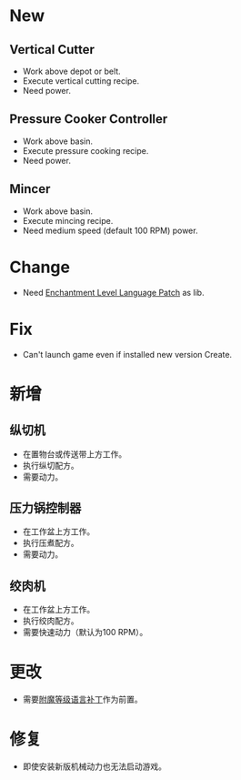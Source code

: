 # New

## Vertical Cutter

- Work above depot or belt.
- Execute vertical cutting recipe.
- Need power.

## Pressure Cooker Controller

- Work above basin.
- Execute pressure cooking recipe.
- Need power.

## Mincer

- Work above basin.
- Execute mincing recipe.
- Need medium speed (default 100 RPM) power.

# Change

- Need [Enchantment Level Language Patch](https://modrinth.com/mod/enchlevel-langpatch) as lib.

# Fix

- Can't launch game even if installed new version Create.

# 新增

## 纵切机

- 在置物台或传送带上方工作。
- 执行纵切配方。
- 需要动力。

## 压力锅控制器

- 在工作盆上方工作。
- 执行压煮配方。
- 需要动力。

## 绞肉机

- 在工作盆上方工作。
- 执行绞肉配方。
- 需要快速动力（默认为100 RPM）。

# 更改

- 需要[附魔等级语言补丁](https://modrinth.com/mod/enchlevel-langpatch)作为前置。

# 修复

- 即使安装新版机械动力也无法启动游戏。

